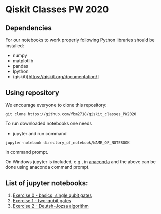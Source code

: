 # Qiskit Classes PW 2020


## Dependencies
For our notebooks to work properly following Python libraries should be installed:
* numpy
* matplotlib
* pandas
* Ipython
* (qiskit)[https://qiskit.org/documentation/]

## Using repository
We encourage everyone to clone this repository:
```
git clone https://github.com/fbm2718/qiskit_classes_PW2020
```
To run downloaded notebooks one needs 
* jupyter
and run command 
```
jupyter-notebook directory_of_notebook/NAME_OF_NOTEBOOK
```
in command prompt. 

On Windows jupyter is included, e.g., in [anaconda](https://www.anaconda.com/distribution/) and the above can be done using anaconda command prompt.

## List of jupyter notebooks:
1. [Exercise 0 - basics, single qubit gates](exercises/CW_0_0.ipynb)
2. [Exercise 1 - two-qubit gates](exercises/CW_0_1.ipynb)
3. [Exercise 2 - Deutsh-Jozsa algorithm](exercises/CW_0_2.ipynb)
